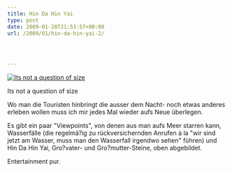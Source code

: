 ```yaml
---
title: Hin Da Hin Yai
type: post
date: 2009-01-28T21:53:57+00:00
url: /2009/01/hin-da-hin-yai-2/




---
```

<div class="flickr">
  <a href="http://www.flickr.com/photos/schreibblogade/3235770457/" title="Its not a question of size"><img src="//farm4.static.flickr.com/3467/3235770457_1612ae9d06.jpg" alt="Its not a question of size" /></a></p>

  <p>
    Its not a question of size
  </p>
</div>

Wo man die Touristen hinbringt die ausser dem Nacht- noch etwas anderes erleben wollen muss ich mir jedes Mal wieder aufs Neue überlegen.

Es gibt ein paar "Viewpoints", von denen aus man aufs Meer starren kann, Wasserfälle (die regelmä?ig zu rückversichernden Anrufen à la "wir sind jetzt am Wasser, muss man den Wasserfall irgendwo sehen" führen) und Hin Da Hin Yai, Gro?vater- und Gro?mutter-Steine, oben abgebildet.

Entertainment pur.
